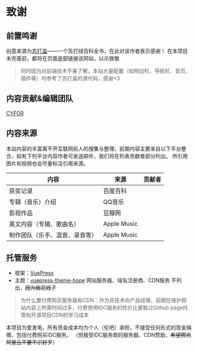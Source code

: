# 致谢
## 前置鸣谢
创意来源为[苏打盖](https://sodaguide.cn/ "苏打盖")——一个苏打绿百科全书，在此对该作者表示感谢！
在本项目未完善前，都将在页面底部链接该网站，以示致敬
>同时因为对前端技术不甚了解，本站大量配置（如侧边栏、导航栏、首页、插件等）均参考了苏打盖的源代码，感谢*3

## 内容贡献&编辑团队
[CYFOR](http://www.cyfor.top "CYFOR")

## 内容来源

本站内容的丰富离不开互联网前人的搜集与整理，前期内容主要来自以下平台整合，如有下列平台内容作者可发送邮件，我们将在列表贡献者部分列出。
所引用图片和视频也会尽量标注引用来源。

| 内容  | 来源  | 贡献者  |
| ------------ | ------------ | ------------ |
| 获奖记录  | 百度百科  |   |
| 专辑（音乐）介绍  | QQ音乐  |   |
| 影视作品  | 豆瓣网  |   |
| 英文内容（专辑、歌曲名）  | Apple Music  |   |
| 制作团队（乐手、混音、录音等）  | Apple Music  |   |


## 托管服务
- 框架：[VuePress](https://v2.vuepress.vuejs.org/zh/ "VuePress")
- 主题：[vuepress-theme-hope](https://theme-hope.vuejs.press/ "vuepress-theme-hope")
网站服务器、域名注册商、CDN服务 不列出，~~因为我花钱了~~
> 为什么要付费购买服务器和CDN：作为非技术向产品经理，前期在维护网站内容上所需时间过多，付费使用IDC服务的性价比要胜过Github page托管和开源项目CDN的学习成本

本项目为爱发电，所有资金成本均为个人（伦吧）承担，不接受任何形式的现金捐赠，包括付费购买IDC服务。
（但接受IDC服务商的服务器、CDN赞助，~~希望腾讯阿里云不要不识好歹~~）